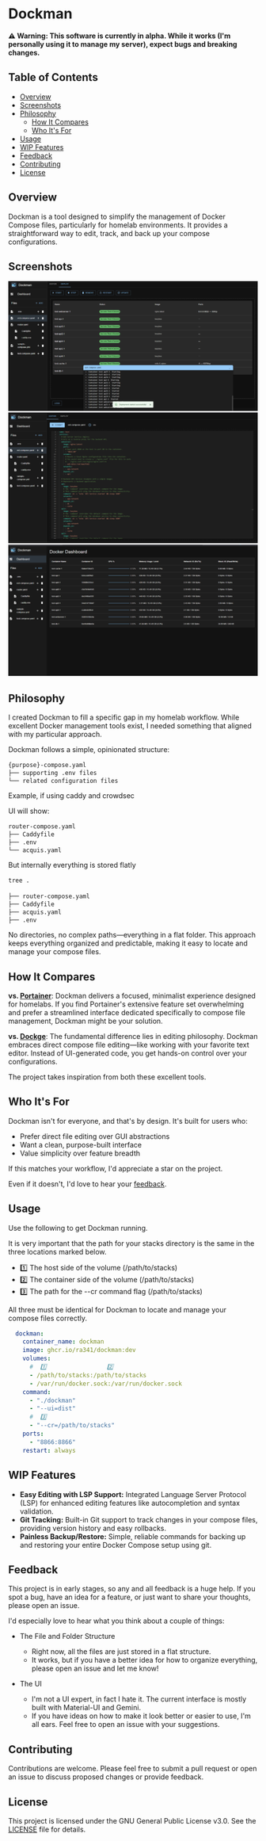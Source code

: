 # Dockman

**⚠️ Warning: This software is currently in alpha. While it works (I'm personally using it to manage my server), expect bugs and breaking changes.**

## Table of Contents

- [Overview](#overview)
- [Screenshots](#screenshots)
- [Philosophy](#philosophy)
  - [How It Compares](#how-it-compares)
  - [Who It's For](#who-its-for)
- [Usage](#usage)
- [WIP Features](#wip-features)
- [Feedback](#feedback)
- [Contributing](#contributing)
- [License](#license)

## Overview

Dockman is a tool designed to simplify the management of Docker Compose files, 
particularly for homelab environments. 
It provides a straightforward way to edit, track, and back up your compose configurations.

## Screenshots

![img.png](.github/img/deploy.png)
![img.png](.github/img/editor.png)
![img.png](.github/img/dashboard.png)


## Philosophy

I created Dockman to fill a specific gap in my homelab workflow. 
While excellent Docker management tools exist, 
I needed something that aligned with my particular approach.

Dockman follows a simple, opinionated structure:

```
{purpose}-compose.yaml
├── supporting .env files
└── related configuration files
```

Example, if using caddy and crowdsec

UI will show:

```
router-compose.yaml
├── Caddyfile
├── .env
└── acquis.yaml
```

But internally everything is stored flatly
```
tree .

├── router-compose.yaml
├── Caddyfile
├── acquis.yaml
├── .env
```
No directories, no complex paths—everything in a flat folder. 
This approach keeps everything organized and predictable, 
making it easy to locate and manage your compose files.

## How It Compares

**vs. [Portainer](https://github.com/portainer/portainer)**: Dockman delivers a focused, minimalist experience designed for homelabs. If you find Portainer's extensive feature set overwhelming and prefer a streamlined interface dedicated specifically to compose file management, Dockman might be your solution.

**vs. [Dockge](https://github.com/louislam/dockge)**: The fundamental difference lies in editing philosophy. Dockman embraces direct compose file editing—like working with your favorite text editor. Instead of UI-generated code, you get hands-on control over your configurations.

The project takes inspiration from both these excellent tools.

## Who It's For

Dockman isn't for everyone, and that's by design. It's built for users who:
- Prefer direct file editing over GUI abstractions
- Want a clean, purpose-built interface
- Value simplicity over feature breadth

If this matches your workflow, I'd appreciate a star on the project.

Even if it doesn't, I'd love to hear your [feedback](#feedback). 

## Usage

Use the following to get Dockman running.

It is very important that the path for your stacks directory is the same in the three locations marked below.

* 1️⃣ The host side of the volume (/path/to/stacks)
* 2️⃣ The container side of the volume (/path/to/stacks)
* 3️⃣ The path for the --cr command flag (/path/to/stacks)

All three must be identical for Dockman to locate and manage your compose files correctly.

```yaml
  dockman:
    container_name: dockman
    image: ghcr.io/ra341/dockman:dev
    volumes:
      #  1️⃣                 2️⃣
      - /path/to/stacks:/path/to/stacks
      - /var/run/docker.sock:/var/run/docker.sock
    command:
      - "./dockman"
      - "--ui=dist"
      #  3️⃣
      - "--cr=/path/to/stacks"
    ports:
      - "8866:8866"
    restart: always
```

## WIP Features

* **Easy Editing with LSP Support:** Integrated Language Server Protocol (LSP) for enhanced editing features like autocompletion and syntax validation.
* **Git Tracking:** Built-in Git support to track changes in your compose files, providing version history and easy rollbacks.
* **Painless Backup/Restore:** Simple, reliable commands for backing up and restoring your entire Docker Compose setup using git.

## Feedback

This project is in early stages, so any and all feedback is a huge help. 
If you spot a bug, have an idea for a feature, or just want to share your thoughts, please open an issue.

I'd especially love to hear what you think about a couple of things:

* The File and Folder Structure
  * Right now, all the files are just stored in a flat structure.
  * It works, but if you have a better idea for how to organize everything, please open an issue and let me know!

* The UI
  * I'm not a UI expert, in fact I hate it. The current interface is mostly built with Material-UI and Gemini.
  * If you have ideas on how to make it look better or easier to use, I'm all ears. Feel free to open an issue with your suggestions.

## Contributing

Contributions are welcome. Please feel free to submit a pull request or open an issue to discuss proposed changes or provide feedback.

## License

This project is licensed under the GNU General Public License v3.0. See the [LICENSE](LICENSE) file for details.
